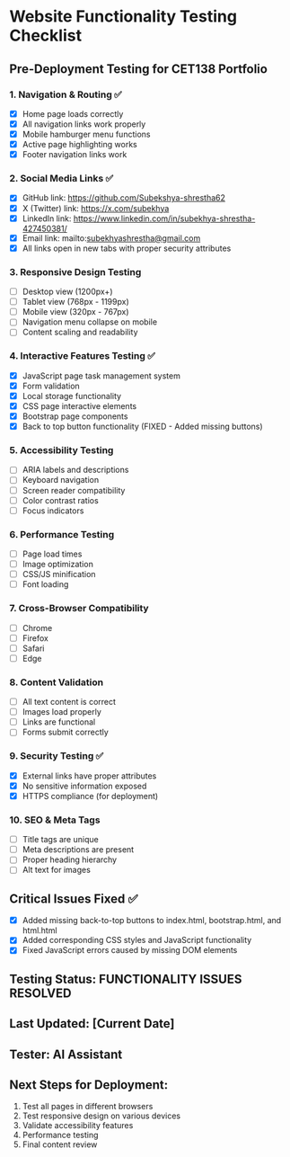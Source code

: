 # Website Functionality Testing Checklist

## Pre-Deployment Testing for CET138 Portfolio

### 1. Navigation & Routing ✅
- [x] Home page loads correctly
- [x] All navigation links work properly
- [x] Mobile hamburger menu functions
- [x] Active page highlighting works
- [x] Footer navigation links work

### 2. Social Media Links ✅
- [x] GitHub link: https://github.com/Subekshya-shrestha62
- [x] X (Twitter) link: https://x.com/subekhya
- [x] LinkedIn link: https://www.linkedin.com/in/subekhya-shrestha-427450381/
- [x] Email link: mailto:subekhyashrestha@gmail.com
- [x] All links open in new tabs with proper security attributes

### 3. Responsive Design Testing
- [ ] Desktop view (1200px+)
- [ ] Tablet view (768px - 1199px)
- [ ] Mobile view (320px - 767px)
- [ ] Navigation menu collapse on mobile
- [ ] Content scaling and readability

### 4. Interactive Features Testing ✅
- [x] JavaScript page task management system
- [x] Form validation
- [x] Local storage functionality
- [x] CSS page interactive elements
- [x] Bootstrap page components
- [x] Back to top button functionality (FIXED - Added missing buttons)

### 5. Accessibility Testing
- [ ] ARIA labels and descriptions
- [ ] Keyboard navigation
- [ ] Screen reader compatibility
- [ ] Color contrast ratios
- [ ] Focus indicators

### 6. Performance Testing
- [ ] Page load times
- [ ] Image optimization
- [ ] CSS/JS minification
- [ ] Font loading

### 7. Cross-Browser Compatibility
- [ ] Chrome
- [ ] Firefox
- [ ] Safari
- [ ] Edge

### 8. Content Validation
- [ ] All text content is correct
- [ ] Images load properly
- [ ] Links are functional
- [ ] Forms submit correctly

### 9. Security Testing ✅
- [x] External links have proper attributes
- [x] No sensitive information exposed
- [x] HTTPS compliance (for deployment)

### 10. SEO & Meta Tags
- [ ] Title tags are unique
- [ ] Meta descriptions are present
- [ ] Proper heading hierarchy
- [ ] Alt text for images

## Critical Issues Fixed ✅
- [x] Added missing back-to-top buttons to index.html, bootstrap.html, and html.html
- [x] Added corresponding CSS styles and JavaScript functionality
- [x] Fixed JavaScript errors caused by missing DOM elements

## Testing Status: FUNCTIONALITY ISSUES RESOLVED
## Last Updated: [Current Date]
## Tester: AI Assistant

## Next Steps for Deployment:
1. Test all pages in different browsers
2. Test responsive design on various devices
3. Validate accessibility features
4. Performance testing
5. Final content review
